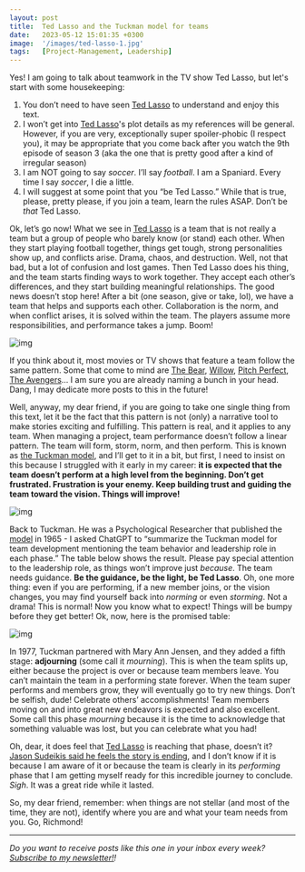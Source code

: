 ```yaml
---
layout: post
title:  Ted Lasso and the Tuckman model for teams
date:   2023-05-12 15:01:35 +0300
image:  '/images/ted-lasso-1.jpg'
tags:   [Project-Management, Leadership]
---
```


Yes! I am going to talk about teamwork in the TV show Ted Lasso, but let's start with some housekeeping: 

1. You don’t need to have seen [Ted Lasso](https://www.imdb.com/title/tt10986410/) to understand and enjoy this text. 
2. I won’t get into [Ted Lasso](https://www.imdb.com/title/tt10986410/)'s plot details as my references will be general. However, if you are very, exceptionally super spoiler-phobic (I respect you), it may be appropriate that you come back after you watch the 9th episode of season 3 (aka the one that is pretty good after a kind of irregular season)
3. I am NOT going to say *soccer*. I’ll say *football*. I am a Spaniard. Every time I say *soccer*, I die a little.
4. I will suggest at some point that you “be Ted Lasso.” While that is true, please, pretty please, if you join a team, learn the rules ASAP. Don’t be *that* Ted Lasso.

Ok, let’s go now! What we see in [Ted Lasso](https://www.imdb.com/title/tt10986410/) is a team that is not really a team but a group of people who barely know (or stand) each other. When they start playing football together, things get tough, strong personalities show up, and conflicts arise. Drama, chaos, and destruction. Well, not that bad, but a lot of confusion and lost games. Then Ted Lasso does his thing, and the team starts finding ways to work together. They accept each other’s differences, and they start building meaningful relationships. The good news doesn’t stop here! After a bit (one season, give or take, lol), we have a team that helps and supports each other. Collaboration is the norm, and when conflict arises, it is solved within the team. The players assume more responsibilities, and performance takes a jump. Boom!

![img]({{site.baseurl}}/images/ted-lasso-1.jpg#center)

If you think about it, most movies or TV shows that feature a team follow the same pattern. Some that come to mind are [The Bear](https://www.imdb.com/title/tt14452776/?ref_=nv_sr_srsg_0_tt_4_nm_4_q_The%20Bear), [Willow](https://www.imdb.com/title/tt10278918/?ref_=nv_sr_srsg_3_tt_3_nm_5_q_Willow), [Pitch Perfect](https://www.imdb.com/title/tt1981677/?ref_=nv_sr_srsg_0_tt_8_nm_0_q_Pitch%20per), [The Avengers](https://www.imdb.com/title/tt0848228/?ref_=fn_al_tt_1)… I am sure you are already naming a bunch in your head. Dang, I may dedicate more posts to this in the future!

Well, anyway, my dear friend, if you are going to take one single thing from this text, let it be the fact that this pattern is not (only) a narrative tool to make stories exciting and fulfilling. This pattern is real, and it applies to any team. When managing a project, team performance doesn’t follow a linear pattern. The team will form, storm, norm, and then perform. This is known as [the Tuckman model](https://en.wikipedia.org/wiki/Tuckman's_stages_of_group_development), and I’ll get to it in a bit, but first, I need to insist on this because I struggled with it early in my career: **it is expected that the team doesn’t perform at a high level from the beginning. Don’t get frustrated. Frustration is your enemy. Keep building trust and guiding the team toward the vision. Things will improve!**

![img]({{site.baseurl}}/images/ted-lasso-3.png#center)

Back to Tuckman. He was a Psychological Researcher that published the [model](https://en.wikipedia.org/wiki/Tuckman's_stages_of_group_development) in 1965 - I asked ChatGPT to “summarize the Tuckman model for team development mentioning the team behavior and leadership role in each phase.” The table below shows the result. Please pay special attention to the leadership role, as things won’t improve just *because*. The team needs guidance. **Be the guidance, be the light, be Ted Lasso**. Oh, one more thing: even if you are performing, if a new member joins, or the vision changes, you may find yourself back into *norming* or even *storming*. Not a drama! This is normal! Now you know what to expect! Things will be bumpy before they get better! Ok, now, here is the promised table:

![img]({{site.baseurl}}/images/tuckman.png#center)

In 1977, Tuckman partnered with Mary Ann Jensen, and they added a fifth stage: **adjourning** (some call it *mourning*). This is when the team splits up, either because the project is over or because team members leave. You can’t maintain the team in a performing state forever. When the team super performs and members grow, they will eventually go to try new things. Don’t be selfish, dude! Celebrate others’ accomplishments! Team members moving on and into great new endeavors is expected and also excellent. Some call this phase *mourning* because it is the time to acknowledge that something valuable was lost, but you can celebrate what you had!

Oh, dear, it does feel that [Ted Lasso](https://www.imdb.com/title/tt10986410/) is reaching that phase, doesn’t it? [Jason Sudeikis said he feels the story is ending](https://deadline.com/2023/03/jason-sudeikis-ted-lasso-season-3-spoilers-series-finale-spinoffs-1235280998/), and I don’t know if it is because I am aware of it or because the team is clearly in its *performing* phase that I am getting myself ready for this incredible journey to conclude. *Sigh*. It was a great ride while it lasted.

So, my dear friend, remember: when things are not stellar (and most of the time, they are not), identify where you are and what your team needs from you. Go, Richmond!

------

*Do you want to receive posts like this one in your inbox every week?  [<u>Subscribe to my newsletter!</u>](https://popcultureguidetopm.substack.com/)!* 